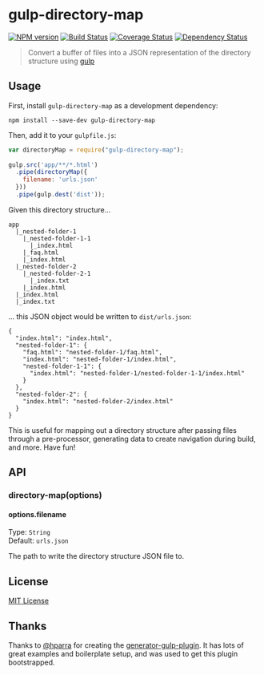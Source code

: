 # gulp-directory-map
[![NPM version][npm-image]][npm-url] [![Build Status][travis-image]][travis-url]  [![Coverage Status][coveralls-image]][coveralls-url] [![Dependency Status][depstat-image]][depstat-url]

> Convert a buffer of files into a JSON representation of the directory structure using [gulp](https://github.com/gulpjs/gulp)

## Usage

First, install `gulp-directory-map` as a development dependency:

```shell
npm install --save-dev gulp-directory-map
```

Then, add it to your `gulpfile.js`:

```javascript
var directoryMap = require("gulp-directory-map");
  
gulp.src('app/**/*.html')
  .pipe(directoryMap({
    filename: 'urls.json'
  }))
  .pipe(gulp.dest('dist'));

```

Given this directory structure...
```
app
  |_nested-folder-1
    |_nested-folder-1-1
      |_index.html
    |_faq.html
    |_index.html
  |_nested-folder-2
    |_nested-folder-2-1
      |_index.txt
    |_index.html
  |_index.html
  |_index.txt
```

... this JSON object would be written to `dist/urls.json`:

```
{
  "index.html": "index.html",
  "nested-folder-1": {
    "faq.html": "nested-folder-1/faq.html",
    "index.html": "nested-folder-1/index.html",
    "nested-folder-1-1": {
      "index.html": "nested-folder-1/nested-folder-1-1/index.html"
    }
  },
  "nested-folder-2": {
    "index.html": "nested-folder-2/index.html"
  }
}
```

This is useful for mapping out a directory structure after passing files through a pre-processor, generating data to create navigation during build, and more. Have fun!

## API

### directory-map(options)

#### options.filename
Type: `String`  
Default: `urls.json`

The path to write the directory structure JSON file to.


## License

[MIT License](http://en.wikipedia.org/wiki/MIT_License)

[npm-url]: https://npmjs.org/package/gulp-directory-map
[npm-image]: https://badge.fury.io/js/gulp-directory-map.png

[travis-url]: http://travis-ci.org/masondesu/gulp-directory-map
[travis-image]: https://secure.travis-ci.org/masondesu/gulp-directory-map.png?branch=master

[coveralls-url]: https://coveralls.io/r/masondesu/gulp-directory-map
[coveralls-image]: https://coveralls.io/repos/masondesu/gulp-directory-map/badge.png

[depstat-url]: https://david-dm.org/masondesu/gulp-directory-map
[depstat-image]: https://david-dm.org/masondesu/gulp-directory-map.png

## Thanks

Thanks to [@hparra](https://github.com/hparra) for creating the [generator-gulp-plugin](https://github.com/hparra/generator-gulp-plugin). It has lots of great examples and boilerplate setup, and was used to get this plugin bootstrapped.